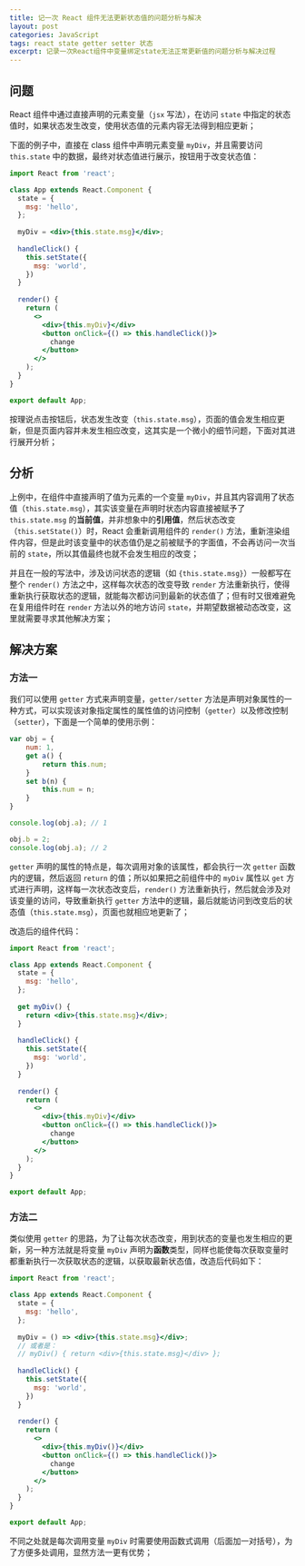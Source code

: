 ```yaml
---
title: 记一次 React 组件无法更新状态值的问题分析与解决
layout: post
categories: JavaScript
tags: react state getter setter 状态
excerpt: 记录一次React组件中变量绑定state无法正常更新值的问题分析与解决过程
---
```

## 问题

React 组件中通过直接声明的元素变量（`jsx` 写法），在访问 `state` 中指定的状态值时，如果状态发生改变，使用状态值的元素内容无法得到相应更新；

下面的例子中，直接在 class 组件中声明元素变量 `myDiv`，并且需要访问 `this.state` 中的数据，最终对状态值进行展示，按钮用于改变状态值：
```jsx
import React from 'react';

class App extends React.Component {
  state = {
    msg: 'hello',
  };
  
  myDiv = <div>{this.state.msg}</div>;
  
  handleClick() {
    this.setState({
      msg: 'world',
    })
  }
  
  render() {
    return (
      <>
        <div>{this.myDiv}</div>
        <button onClick={() => this.handleClick()}>
          change
        </button>
      </>
    );
  }
}

export default App;
```

按理说点击按钮后，状态发生改变（`this.state.msg`），页面的值会发生相应更新，但是页面内容并未发生相应改变，这其实是一个微小的细节问题，下面对其进行展开分析；

## 分析

上例中，在组件中直接声明了值为元素的一个变量 `myDiv`，并且其内容调用了状态值（`this.state.msg`），其实该变量在声明时状态内容直接被赋予了 `this.state.msg` 的**当前值**，并非想象中的**引用值**，然后状态改变（`this.setState()`）时，React 会重新调用组件的 `render()` 方法，重新渲染组件内容，但是此时该变量中的状态值仍是之前被赋予的字面值，不会再访问一次当前的 `state`，所以其值最终也就不会发生相应的改变；

并且在一般的写法中，涉及访问状态的逻辑（如 `{this.state.msg}`）一般都写在整个 `render()` 方法之中，这样每次状态的改变导致 `render` 方法重新执行，使得重新执行获取状态的逻辑，就能每次都访问到最新的状态值了；但有时又很难避免在复用组件时在 `render` 方法以外的地方访问 `state`，并期望数据被动态改变，这里就需要寻求其他解决方案；

## 解决方案

### 方法一

我们可以使用 `getter` 方式来声明变量，`getter/setter` 方法是声明对象属性的一种方式，可以实现该对象指定属性的属性值的访问控制（`getter`）以及修改控制（`setter`），下面是一个简单的使用示例：
```js
var obj = {
    num: 1,
    get a() {
        return this.num;
    }
    set b(n) {
        this.num = n;
    }
}

console.log(obj.a); // 1

obj.b = 2;
console.log(obj.a); // 2
```

`getter` 声明的属性的特点是，每次调用对象的该属性，都会执行一次 `getter` 函数内的逻辑，然后返回 `return` 的值；所以如果把之前组件中的 `myDiv` 属性以 `get` 方式进行声明，这样每一次状态改变后，`render()` 方法重新执行，然后就会涉及对该变量的访问，导致重新执行 `getter` 方法中的逻辑，最后就能访问到改变后的状态值（`this.state.msg`），页面也就相应地更新了；

改造后的组件代码：
```jsx
import React from 'react';

class App extends React.Component {
  state = {
    msg: 'hello',
  };
  
  get myDiv() {
    return <div>{this.state.msg}</div>;  
  } 
  
  handleClick() {
    this.setState({
      msg: 'world',
    })
  }
  
  render() {
    return (
      <>
        <div>{this.myDiv}</div>
        <button onClick={() => this.handleClick()}>
          change
        </button>
      </>
    );
  }
}

export default App;
```

### 方法二

类似使用 `getter` 的思路，为了让每次状态改变，用到状态的变量也发生相应的更新，另一种方法就是将变量 `myDiv` 声明为**函数**类型，同样也能使每次获取变量时都重新执行一次获取状态的逻辑，以获取最新状态值，改造后代码如下：
```jsx
import React from 'react';

class App extends React.Component {
  state = {
    msg: 'hello',
  };
  
  myDiv = () => <div>{this.state.msg}</div>;
  // 或者是：
  // myDiv() { return <div>{this.state.msg}</div> };
  
  handleClick() {
    this.setState({
      msg: 'world',
    })
  }
  
  render() {
    return (
      <>
        <div>{this.myDiv()}</div>
        <button onClick={() => this.handleClick()}>
          change
        </button>
      </>
    );
  }
}

export default App;
```

不同之处就是每次调用变量 `myDiv` 时需要使用函数式调用（后面加一对括号），为了方便多处调用，显然方法一更有优势；